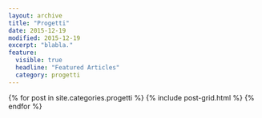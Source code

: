 ```yaml
---
layout: archive
title: "Progetti"
date: 2015-12-19
modified: 2015-12-19
excerpt: "blabla."
feature:
  visible: true
  headline: "Featured Articles"
  category: progetti
---
```

<div class="tiles">
{% for post in site.categories.progetti %}
  {% include post-grid.html %}
{% endfor %}
</div><!-- /.tiles -->
